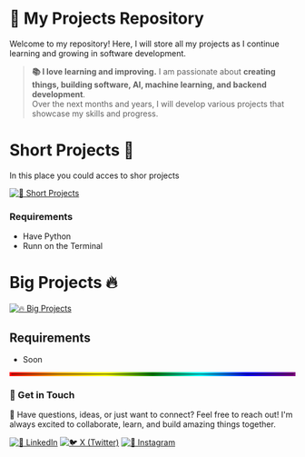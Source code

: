 # 🚀 My Projects Repository  

Welcome to my repository! Here, I will store all my projects as I continue learning and growing in software development.  

> **📚 I love learning and improving.** I am passionate about **creating things, building software, AI, machine learning, and backend development**.  
> Over the next months and years, I will develop various projects that showcase my skills and progress.  

# Short Projects 🔵
In this place you could acces to shor projects

[![🔹 Short Projects](https://img.shields.io/badge/🔹-Short_Projects-blue?style=for-the-badge)](https://github.com/JuanAcevedo08/AllProjects/tree/21f81b629c7e70cff4ea69626467d5fea75b7c55/Short%20Exercise)

### Requirements
  
  - Have Python
  - Runn on the Terminal


# Big Projects 🔥

[![🔥 Big Projects](https://img.shields.io/badge/🔥-Big_Projects-red?style=for-the-badge)](https://github.com/JuanAcevedo08/AllProjects#-big-projects)

## Requirements
  - Soon

<hr style="border: 3px solid; border-image: linear-gradient(90deg, red, orange, yellow, green, cyan, blue, purple) 1;">


### 📩 Get in Touch  

🚀 Have questions, ideas, or just want to connect? Feel free to reach out! I'm always excited to collaborate, learn, and build amazing things together.  

[![💼 LinkedIn](https://img.shields.io/badge/-LinkedIn-blue?style=for-the-badge&logo=linkedin)](https://www.linkedin.com/in/juan-david-acevedo-ba0242339/)
[![🐦 X (Twitter)](https://img.shields.io/badge/-X-black?style=for-the-badge&logo=twitter)](https://twitter.com/JuanAcevedo008)
[![📸 Instagram](https://img.shields.io/badge/-Instagram-purple?style=for-the-badge&logo=instagram)](https://www.instagram.com/juandavid08948/)

